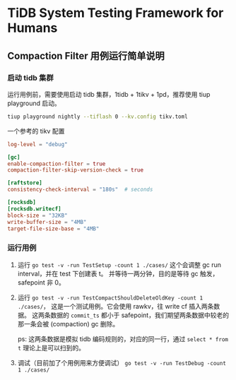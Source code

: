 # TiDB System Testing Framework for Humans

## Compaction Filter 用例运行简单说明

### 启动 tidb 集群

运行用例前，需要使用启动 tidb 集群，1tidb + 1tikv + 1pd，推荐使用 tiup playground 启动。
```sh
tiup playground nightly --tiflash 0 --kv.config tikv.toml
```

一个参考的 tikv 配置
```toml
log-level = "debug"

[gc]
enable-compaction-filter = true
compaction-filter-skip-version-check = true

[raftstore]
consistency-check-interval = "180s"  # seconds

[rocksdb]
[rocksdb.writecf]
block-size = "32KB"
write-buffer-size = "4MB"
target-file-size-base = "4MB"
```

### 运行用例

1. 运行 `go test -v -run TestSetup -count 1 ./cases/`
   这个会调整 gc run interval，并在 test 下创建表 t。
   并等待一两分钟，目的是等待 gc 触发，safepoint 非 0。

2. 运行 `go test -v -run TestCompactShouldDeleteOldKey -count 1 ./cases/`，
   这是一个测试用例。它会使用 rawkv，往 write cf 插入两条数据。
   这两条数据的 `commit_ts` 都小于 safepoint，我们期望两条数据中较老的那一条会被 (compaction) gc 删除。

   ps: 这两条数据是模拟 tidb 编码规则的，对应的同一行，通过 `select * from t` 理论上是可以扫到的。

3. 调试（目前加了个用例用来方便调试） `go test -v -run TestDebug -count 1 ./cases/`
